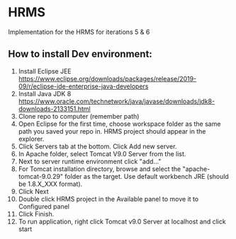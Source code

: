 # HRMS
Implementation for the HRMS for iterations 5 &amp; 6




How to install Dev environment:
------------------------------------------------------------------------------------------------------------------------------------------
1. Install Eclipse JEE https://www.eclipse.org/downloads/packages/release/2019-09/r/eclipse-ide-enterprise-java-developers
2. Install Java JDK 8 https://www.oracle.com/technetwork/java/javase/downloads/jdk8-downloads-2133151.html
3. Clone repo to computer (remember path)
4. Open Eclipse for the first time, choose workspace folder as the same path you saved your repo in. HRMS project should appear in the  explorer.
5. Click Servers tab at the bottom. Click Add new server.
6. In Apache folder, select Tomcat V9.0 Server from the list.
7. Next to server runtime environment click "add..."
8. For Tomcat installation directory, browse and select the "apache-tomcat-9.0.29" folder as the target. Use default workbench JRE (should be 1.8.X_XXX format).
9. Click Next
10. Double click HRMS project in the Available panel to move it to Configured panel
11. Click Finish.
12. To run application, right click Tomcat v9.0 Server at localhost and click start
